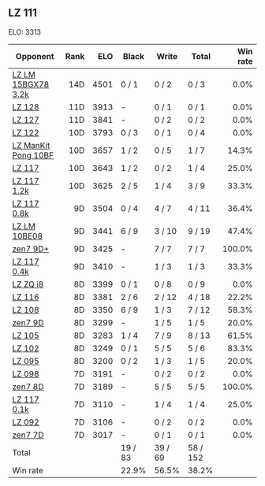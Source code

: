 ## LZ 111 ##

ELO: 3313

Opponent | Rank | ELO | Black | Write | Total | Win rate
---------|-----:|----:|-------|-------|-------|-------:
[LZ LM 15BGX78 3.2k](LZ%20LM%2015BGX78%203.2k.md) | 14D | 4501 | 0 / 1 | 0 / 2 | 0 / 3 | 0.0%
[LZ 128](LZ%20128.md) | 11D | 3913 | - | 0 / 1 | 0 / 1 | 0.0%
[LZ 127](LZ%20127.md) | 11D | 3841 | - | 0 / 2 | 0 / 2 | 0.0%
[LZ 122](LZ%20122.md) | 10D | 3793 | 0 / 3 | 0 / 1 | 0 / 4 | 0.0%
[LZ ManKit Pong 10BF](LZ%20ManKit%20Pong%2010BF.md) | 10D | 3657 | 1 / 2 | 0 / 5 | 1 / 7 | 14.3%
[LZ 117](LZ%20117.md) | 10D | 3643 | 1 / 2 | 0 / 2 | 1 / 4 | 25.0%
[LZ 117 1.2k](LZ%20117%201.2k.md) | 10D | 3625 | 2 / 5 | 1 / 4 | 3 / 9 | 33.3%
[LZ 117 0.8k](LZ%20117%200.8k.md) | 9D | 3504 | 0 / 4 | 4 / 7 | 4 / 11 | 36.4%
[LZ LM 10BE08](LZ%20LM%2010BE08.md) | 9D | 3441 | 6 / 9 | 3 / 10 | 9 / 19 | 47.4%
[zen7 9D+](zen7%209D+.md) | 9D | 3425 | - | 7 / 7 | 7 / 7 | 100.0%
[LZ 117 0.4k](LZ%20117%200.4k.md) | 9D | 3410 | - | 1 / 3 | 1 / 3 | 33.3%
[LZ ZQ i8](LZ%20ZQ%20i8.md) | 8D | 3399 | 0 / 1 | 0 / 8 | 0 / 9 | 0.0%
[LZ 116](LZ%20116.md) | 8D | 3381 | 2 / 6 | 2 / 12 | 4 / 18 | 22.2%
[LZ 108](LZ%20108.md) | 8D | 3350 | 6 / 9 | 1 / 3 | 7 / 12 | 58.3%
[zen7 9D](zen7%209D.md) | 8D | 3299 | - | 1 / 5 | 1 / 5 | 20.0%
[LZ 105](LZ%20105.md) | 8D | 3283 | 1 / 4 | 7 / 9 | 8 / 13 | 61.5%
[LZ 102](LZ%20102.md) | 8D | 3249 | 0 / 1 | 5 / 5 | 5 / 6 | 83.3%
[LZ 095](LZ%20095.md) | 8D | 3200 | 0 / 2 | 1 / 3 | 1 / 5 | 20.0%
[LZ 098](LZ%20098.md) | 7D | 3191 | - | 0 / 2 | 0 / 2 | 0.0%
[zen7 8D](zen7%208D.md) | 7D | 3189 | - | 5 / 5 | 5 / 5 | 100.0%
[LZ 117 0.1k](LZ%20117%200.1k.md) | 7D | 3110 | - | 1 / 4 | 1 / 4 | 25.0%
[LZ 092](LZ%20092.md) | 7D | 3106 | - | 0 / 2 | 0 / 2 | 0.0%
[zen7 7D](zen7%207D.md) | 7D | 3017 | - | 0 / 1 | 0 / 1 | 0.0%
Total | | | 19 / 83 | 39 / 69 | 58 / 152 | 
Win rate| | | 22.9% | 56.5% | 38.2% | 
